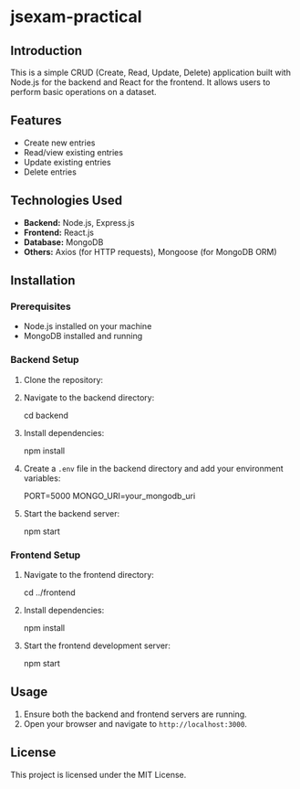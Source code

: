 # jsexam-practical

## Introduction

This is a simple CRUD (Create, Read, Update, Delete) application built with Node.js for the backend and React for the frontend. It allows users to perform basic operations on a dataset.

## Features

- Create new entries
- Read/view existing entries
- Update existing entries
- Delete entries

## Technologies Used

- **Backend:** Node.js, Express.js
- **Frontend:** React.js
- **Database:** MongoDB 
- **Others:** Axios (for HTTP requests), Mongoose (for MongoDB ORM)

## Installation

### Prerequisites

- Node.js installed on your machine
- MongoDB installed and running

### Backend Setup

1. Clone the repository:
   
2. Navigate to the backend directory:
    
    cd backend
  
3. Install dependencies:
    
    npm install
  
4. Create a `.env` file in the backend directory and add your environment variables:
   
    PORT=5000
    MONGO_URI=your_mongodb_uri
    
5. Start the backend server:
   
    npm start
   

### Frontend Setup

1. Navigate to the frontend directory:
   
    cd ../frontend
   
2. Install dependencies:
   
    npm install
    
3. Start the frontend development server:
    
    npm start
   

## Usage

1. Ensure both the backend and frontend servers are running.
2. Open your browser and navigate to `http://localhost:3000`.

## License

This project is licensed under the MIT License.

